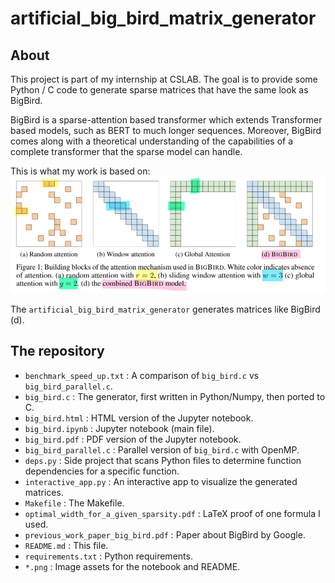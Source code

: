 # artificial_big_bird_matrix_generator

## About
This project is part of my internship at CSLAB. The goal is to provide some Python / C code to generate sparse matrices that have the same look as BigBird. 

BigBird is a sparse-attention based transformer which extends Transformer based models, such as BERT to much longer sequences. Moreover, BigBird comes along with a theoretical understanding of the capabilities of a complete transformer that the sparse model can handle.

This is what my work is based on:
![Previous work](./previous_work_reduce.png "Previous work")

The `artificial_big_bird_matrix_generator` generates matrices like BigBird (d).

## The repository

- `benchmark_speed_up.txt` : A comparison of `big_bird.c` vs `big_bird_parallel.c`.
- `big_bird.c` : The generator, first written in Python/Numpy, then ported to C.
- `big_bird.html` : HTML version of the Jupyter notebook.
- `big_bird.ipynb` : Jupyter notebook (main file).
- `big_bird.pdf` : PDF version of the Jupyter notebook.
- `big_bird_parallel.c` : Parallel version of `big_bird.c` with OpenMP.
- `deps.py` : Side project that scans Python files to determine function dependencies for a specific function.
- `interactive_app.py` : An interactive app to visualize the generated matrices.
- `Makefile` : The Makefile.
- `optimal_width_for_a_given_sparsity.pdf` : LaTeX proof of one formula I used.
- `previous_work_paper_big_bird.pdf` : Paper about BigBird by Google.
- `README.md` : This file.
- `requirements.txt` : Python requirements.
- `*.png` : Image assets for the notebook and README.

